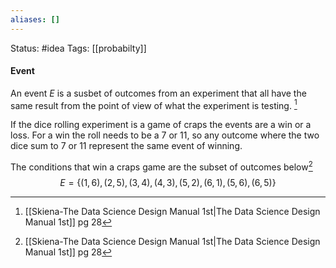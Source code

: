 ```yaml
---
aliases: []
---
```

Status: #idea
Tags: [[probabilty]]

#### Event
An $\text{event } E$ is a susbet of outcomes from an experiment that all have the same result from the point of view of what the experiment is testing. [^1]

If the dice rolling experiment is a game of craps the events are a win or a loss. For a win the roll needs to be a 7 or 11, so any outcome where the two dice sum to 7 or 11 represent the same event of winning.

The conditions that win a craps game are the subset of outcomes below[^1]
$$E = \{(1,6),(2,5),(3,4),(4,3),(5,2),(6,1),(5,6),(6,5)\}$$

[^1]: [[Skiena-The Data Science  Design Manual 1st|The Data Science Design Manual 1st]] pg 28
